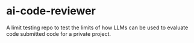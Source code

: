 # ai-code-reviewer
A limit testing repo to test the limits of how LLMs can be used to evaluate code submitted code for a private project.
